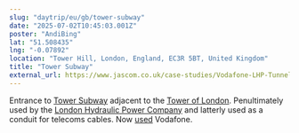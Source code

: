 ```yaml
---
slug: "daytrip/eu/gb/tower-subway"
date: "2025-07-02T10:45:03.001Z"
poster: "AndiBing"
lat: "51.508435"
lng: "-0.07892"
location: "Tower Hill, London, England, EC3R 5BT, United Kingdom"
title: "Tower Subway"
external_url: https://www.jascom.co.uk/case-studies/Vodafone-LHP-Tunnel
---
```

Entrance to [Tower Subway](https://en.wikipedia.org/wiki/Tower_Subway) adjacent to the [Tower of London](https://en.wikipedia.org/wiki/Tower_of_London). Penultimately used by the [London Hydraulic Power Company](https://en.wikipedia.org/wiki/London_Hydraulic_Power_Company) and latterly used as a conduit for telecoms cables. Now [used](https://www.youtube.com/watch?v=aY11tctPOnwby) Vodafone.
